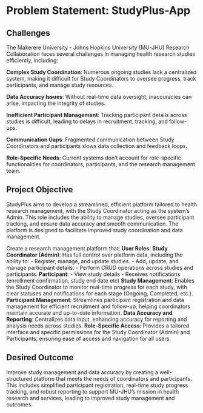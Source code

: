# Problem Statement: StudyPlus-App

## Challenges
The Makerere University - Johns Hopkins University (MU-JHU) Research Collaboration faces several challenges in managing health research studies efficiently, including:

**Complex Study Coordination**: Numerous ongoing studies lack a centralized system, making it difficult for Study Coordinators to oversee progress, track participants, and manage study resources.

**Data Accuracy Issues**: Without real-time data oversight, inaccuracies can arise, impacting the integrity of studies.

**Inefficient Participant Management**: Tracking participant details across studies is difficult, leading to delays in recruitment, tracking, and follow-ups.

**Communication Gaps**: Fragmented communication between Study Coordinators and participants slows data collection and feedback loops.

**Role-Specific Needs**: Current systems don’t account for role-specific functionalities for coordinators, participants, and the research management team.

## Project Objective
StudyPlus aims to develop a streamlined, efficient platform tailored to health research management, with the Study Coordinator acting as the system’s Admin. This role includes the ability to manage studies, oversee participant tracking, and ensure data accuracy and smooth communication. The platform is designed to facilitate improved study coordination and data management. 

Create a research management platform that:
**User Roles**:
   **Study Coordinator (Admin)**: Has full control over platform data, including the ability to:
        - Register, manage, and update studies.
        - Add, update, and manage participant details.
        - Perform CRUD operations across studies and participants.
   **Participant**: 
        - View study details
        - Receives notifications (enrollment confirmation, study end date etc)
**Study Management**: Enables the Study Coordinator to monitor real-time progress for each study, with clear statuses and notifications for each stage (Ongoing, Completed, etc.).
**Participant Management**: Streamlines participant registration and data management for efficient recruitment and follow-up, helping coordinators maintain accurate and up-to-date information.
**Data Accuracy and Reporting**: Centralizes data input, enhancing accuracy for reporting and analysis needs across studies.
**Role-Specific Access**: Provides a tailored interface and specific permissions for the Study Coordinator (Admin) and Participants, ensuring ease of access and navigation for all users.
## Desired Outcome
Improve study management and data accuracy by creating a well-structured platform that meets the needs of coordinators and participants. This includes simplified participant registration, real-time study progress tracking, and robust reporting to support MU-JHU’s mission in health research and services, leading to improved study management and outcomes.

